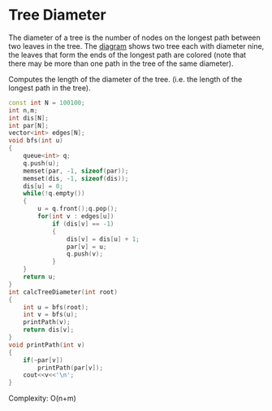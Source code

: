 # Tree Diameter

The diameter of a tree is the number of nodes on the longest path between two leaves in the tree. The [diagram](https://github.com/Khaled-Mahmmoud/MyCompetitiveProgramming/blob/master/img/Graph/tree%20diameter.png) shows two tree each with diameter nine, the leaves that form the ends of the longest path are colored (note that there may be more than one path in the tree of the same diameter).

Computes the length of the diameter of the tree. (i.e. the length of the longest path in the tree).
 
```cpp
const int N = 100100;
int n,m;                  
int dis[N];             
int par[N];             
vector<int> edges[N];   
void bfs(int u) 
{
    queue<int> q;
    q.push(u);
    memset(par, -1, sizeof(par));
    memset(dis, -1, sizeof(dis));
    dis[u] = 0;
    while(!q.empty()) 
    {
        u = q.front();q.pop();
        for(int v : edges[u]) 
            if (dis[v] == -1)
            {
                dis[v] = dis[u] + 1;
                par[v] = u;
                q.push(v);
            }
    }
    return u;
}
int calcTreeDiameter(int root) 
{
    int u = bfs(root);
    int v = bfs(u);
    printPath(v);
    return dis[v];
}
void printPath(int v)
{
    if(~par[v]) 
        printPath(par[v]);
    cout<<v<<'\n';
}
```
Complexity: O(n+m)
